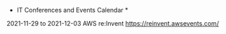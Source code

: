 * IT Conferences and Events Calendar *

2021-11-29 to 2021-12-03 AWS re:Invent  https://reinvent.awsevents.com/
